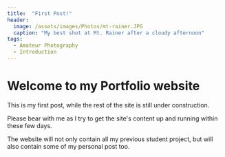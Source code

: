 ```yaml
---
title:  "First Post!"
header:
  image: /assets/images/Photos/mt-rainer.JPG
  caption: "My best shot at Mt. Rainer after a cloudy afternoon"
tags: 
  - Amateur Photography
  - Introduction
---
```


# Welcome to my Portfolio website

This is my first post, while the rest of the site is still under construction.  
  
Please bear with me as I try to get the site's content up and running within these few days.  
  
The website will not only contain all my previous student project, but will also contain some of my personal post too.  